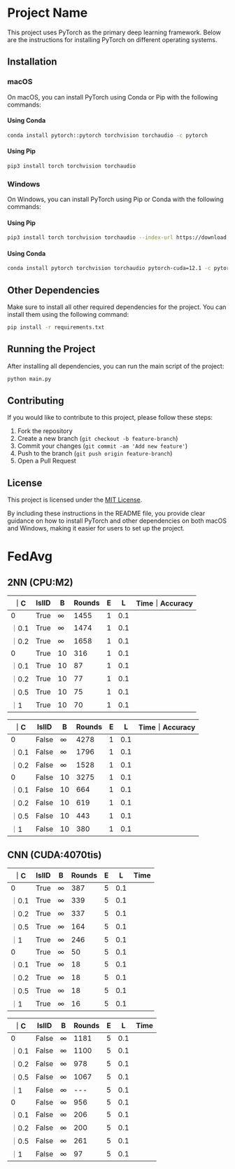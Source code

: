 

# Project Name

This project uses PyTorch as the primary deep learning framework. Below are the instructions for installing PyTorch on different operating systems.

## Installation

### macOS

On macOS, you can install PyTorch using Conda or Pip with the following commands:

#### Using Conda

```bash
conda install pytorch::pytorch torchvision torchaudio -c pytorch
```

#### Using Pip

```bash
pip3 install torch torchvision torchaudio
```

### Windows

On Windows, you can install PyTorch using Pip or Conda with the following commands:

#### Using Pip

```bash
pip3 install torch torchvision torchaudio --index-url https://download.pytorch.org/whl/cu121
```

#### Using Conda

```bash
conda install pytorch torchvision torchaudio pytorch-cuda=12.1 -c pytorch -c nvidia
```

## Other Dependencies

Make sure to install all other required dependencies for the project. You can install them using the following command:

```bash
pip install -r requirements.txt
```

## Running the Project

After installing all dependencies, you can run the main script of the project:

```bash
python main.py
```

## Contributing

If you would like to contribute to this project, please follow these steps:

1. Fork the repository
2. Create a new branch (`git checkout -b feature-branch`)
3. Commit your changes (`git commit -am 'Add new feature'`)
4. Push to the branch (`git push origin feature-branch`)
5. Open a Pull Request

## License

This project is licensed under the [MIT License](LICENSE).


By including these instructions in the README file, you provide clear guidance on how to install PyTorch and other dependencies on both macOS and Windows, making it easier for users to set up the project.

# FedAvg
## 2NN (CPU:M2)
｜C | IsIID | B  | Rounds | E |L|Time｜Accuracy|
|--|-------|----|--------|---|---|---|
|0| True  | ∞  | 1455   | 1 |0.1||34.02｜92.45%|
｜0.1| True  | ∞  | 1474   | 1 |0.1||318.42｜96.26%|
｜0.2| True  | ∞  | 1658   | 1 |0.1||683.4｜96.7%|
|0| True  | 10 | 316    | 1 |0.1||---｜
｜0.1| True  | 10 | 87     | 1 |0.1||340｜98.23%|
｜0.2| True  | 10 | 77     | 1 |0.1||---｜
｜0.5| True  | 10 | 75     | 1 |0.1||---｜
｜1| True  | 10 | 70     | 1 |0.1||---｜

｜C | IsIID | B  | Rounds | E |L|Time｜Accuracy|
|--|-------|----|--------|---|---|---|
|0| False | ∞  | 4278   | 1 |0.1||34.02｜92.45%|
｜0.1| False  | ∞  | 1796   | 1 |0.1||318.42｜96.26%|
｜0.2| False  | ∞  | 1528   | 1 |0.1||683.4｜96.7%|
|0| False  | 10 | 3275   | 1 |0.1||---｜
｜0.1| False  | 10 | 664    | 1 |0.1||---｜
｜0.2| False  | 10 | 619    | 1 |0.1||---｜
｜0.5| False  | 10 | 443    | 1 |0.1||---｜
｜1| False  | 10 | 380    | 1 |0.1||---｜


## CNN (CUDA:4070tis)
｜C | IsIID | B | Rounds | E |L|Time
|--|-------|---|--------|---|---|---|
|0| True  | ∞ | 387    | 5 |0.1||131.44｜97.42%|
｜0.1| True  | ∞ | 339    | 5 |0.1||---｜
｜0.2| True  | ∞ | 337    | 5 |0.1||---｜
｜0.5| True  | ∞ | 164    | 5 |0.1||---｜
｜1| True  | ∞ | 246    | 5 |0.1||---｜
|0| True  | ∞ | 50     | 5 |0.1||131.44｜97.42%|
｜0.1| True  | ∞ | 18     | 5 |0.1||---｜
｜0.2| True  | ∞ | 18     | 5 |0.1||---｜
｜0.5| True  | ∞ | 18     | 5 |0.1||---｜
｜1| True  | ∞ | 16     | 5 |0.1||---｜

｜C | IsIID | B | Rounds | E |L|Time
|--|-------|---|--------|---|---|---|
|0| False | ∞ | 1181   | 5 |0.1||131.44｜97.42%|
｜0.1| False  | ∞ | 1100   | 5 |0.1||---｜
｜0.2| False  | ∞ | 978    | 5 |0.1||---｜
｜0.5| False  | ∞ | 1067   | 5 |0.1||---｜
｜1| False  | ∞ | ---    | 5 |0.1||---｜
|0| False | ∞ | 956    | 5 |0.1||131.44｜97.42%|
｜0.1| False  | ∞ | 206    | 5 |0.1||---｜
｜0.2| False  | ∞ | 200    | 5 |0.1||---｜
｜0.5| False  | ∞ | 261    | 5 |0.1||---｜
｜1| False  | ∞ | 97     | 5 |0.1||---｜
